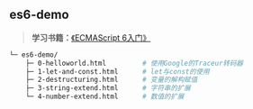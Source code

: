 ## es6-demo

> **学习书籍：**[《ECMAScript 6入门》](http://es6.ruanyifeng.com/)

``` bash
└─ es6-demo/
    ├─ 0-helloworld.html         # 使用Google的Traceur转码器
    ├─ 1-let-and-const.html      # let与const的使用
    ├─ 2-destructuring.html      # 变量的解构赋值
    ├─ 3-string-extend.html      # 字符串的扩展
    └─ 4-number-extend.html      # 数值的扩展
```
